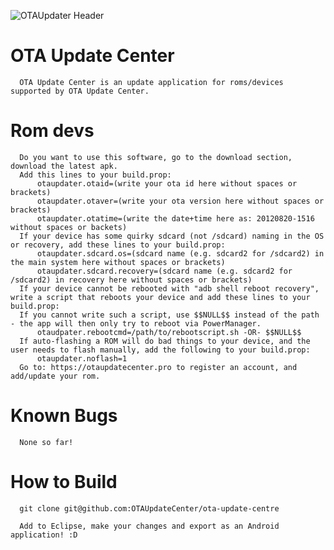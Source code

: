 ![OTAUpdater Header](http://sensation-devs.org/banner/bannerotaupdate.png)



OTA Update Center
==========

      OTA Update Center is an update application for roms/devices supported by OTA Update Center.

Rom devs
==========
      Do you want to use this software, go to the download section, download the latest apk.
      Add this lines to your build.prop:
          otaupdater.otaid=(write your ota id here without spaces or brackets)
          otaupdater.otaver=(write your ota version here without spaces or brackets)
          otaupdater.otatime=(write the date+time here as: 20120820-1516 without spaces or backets)
      If your device has some quirky sdcard (not /sdcard) naming in the OS or recovery, add these lines to your build.prop:
          otaupdater.sdcard.os=(sdcard name (e.g. sdcard2 for /sdcard2) in the main system here without spaces or brackets)
          otaupdater.sdcard.recovery=(sdcard name (e.g. sdcard2 for /sdcard2) in recovery here without spaces or brackets)
      If your device cannot be rebooted with "adb shell reboot recovery", write a script that reboots your device and add these lines to your build.prop:
      If you cannot write such a script, use $$NULL$$ instead of the path - the app will then only try to reboot via PowerManager.
          otaudpater.rebootcmd=/path/to/rebootscript.sh -OR- $$NULL$$
      If auto-flashing a ROM will do bad things to your device, and the user needs to flash manually, add the following to your build.prop:
          otaupdater.noflash=1
      Go to: https://otaupdatecenter.pro to register an account, and add/update your rom.

Known Bugs
==========
      None so far!


How to Build
==========
      git clone git@github.com:OTAUpdateCenter/ota-update-centre
      
      Add to Eclipse, make your changes and export as an Android application! :D